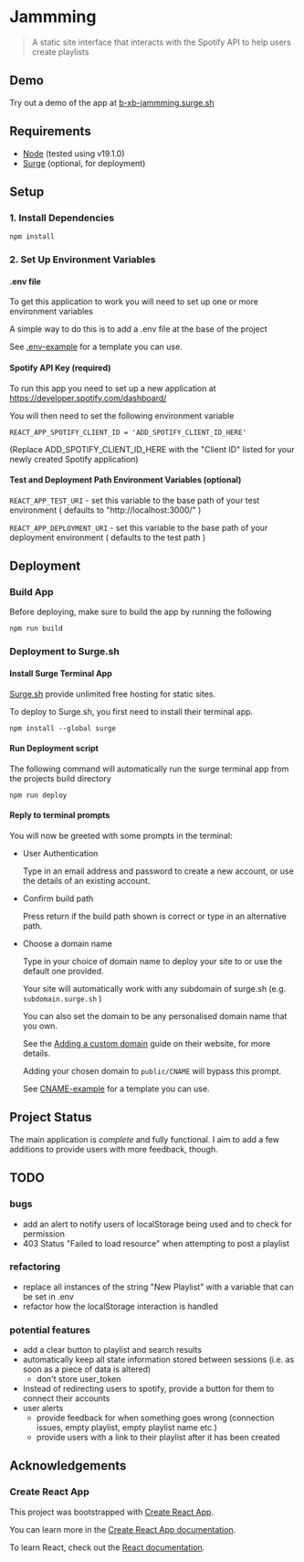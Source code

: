 # Jammming
> A static site interface that interacts with the Spotify API to help users create playlists

## Demo

Try out a demo of the app at [b-xb-jammming.surge.sh](https://b-xb-jammming.surge.sh/)

## Requirements

- [Node](https://nodejs.org/) (tested using v19.1.0)
- [Surge](https://surge.sh/help/getting-started-with-surge) (optional, for deployment)

## Setup

### 1. Install Dependencies

```
npm install
```

### 2. Set Up Environment Variables

#### .env file

To get this application to work you will need to set up one or more environment variables

A simple way to do this is to add a .env file at the base of the project

See [.env-example](.env-example) for a template you can use.

#### Spotify API Key (required)

To run this app you need to set up a new application at https://developer.spotify.com/dashboard/

You will then need to set the following environment variable

```
REACT_APP_SPOTIFY_CLIENT_ID = 'ADD_SPOTIFY_CLIENT_ID_HERE'
```

(Replace ADD_SPOTIFY_CLIENT_ID_HERE with the "Client ID" listed for your newly created Spotify application)


#### Test and Deployment Path Environment Variables (optional)

`REACT_APP_TEST_URI` - set this variable to the base path of your test environment ( defaults to "http://localhost:3000/" )

`REACT_APP_DEPLOYMENT_URI` - set this variable to the base path of your deployment environment ( defaults to the test path )


## Deployment

### Build App

Before deploying, make sure to build the app by running the following

```
npm run build
```

### Deployment to Surge.sh

#### Install Surge Terminal App

[Surge.sh](https://surge.sh) provide unlimited free hosting for static sites.

To deploy to Surge.sh, you first need to install their terminal app.

```
npm install --global surge
```

#### Run Deployment script

The following command will automatically run the surge terminal app from the projects build directory

```
npm run deploy
```

#### Reply to terminal prompts

You will now be greeted with some prompts in the terminal:

- User Authentication

  Type in an email address and password to create a new account, or use the details of an existing account.

- Confirm build path

  Press return if the build path shown is correct or type in an alternative path.

- Choose a domain name

  Type in your choice of domain name to deploy your site to or use the default one provided.

  Your site will automatically work with any subdomain of surge.sh (e.g. `subdomain.surge.sh` ) 

  You can also set the domain to be any personalised domain name that you own.

  See the [Adding a custom domain](https://surge.sh/help/adding-a-custom-domain) guide on their website, for more details.

  Adding your chosen domain to `public/CNAME` will bypass this prompt.

  See [CNAME-example](public/CNAME-example) for a template you can use.


## Project Status

The main application is _complete_ and fully functional. I aim to add a few additions to provide users with more feedback, though.


## TODO

### bugs
- add an alert to notify users of localStorage being used and to check for permission
- 403 Status "Failed to load resource" when attempting to post a playlist

### refactoring
- replace all instances of the string "New Playlist" with a variable that can be set in .env
- refactor how the localStorage interaction is handled

### potential features
- add a clear button to playlist and search results
- automatically keep all state information stored between sessions (i.e. as soon as a piece of data is altered)
  - don't store user_token
- Instead of redirecting users to spotify, provide a button for them to connect their accounts
- user alerts
  - provide feedback for when something goes wrong (connection issues, empty playlist, empty playlist name etc.)
  - provide users with a link to their playlist after it has been created


## Acknowledgements

### Create React App

This project was bootstrapped with [Create React App](https://github.com/facebook/create-react-app).

You can learn more in the [Create React App documentation](https://facebook.github.io/create-react-app/docs/getting-started).

To learn React, check out the [React documentation](https://reactjs.org/).